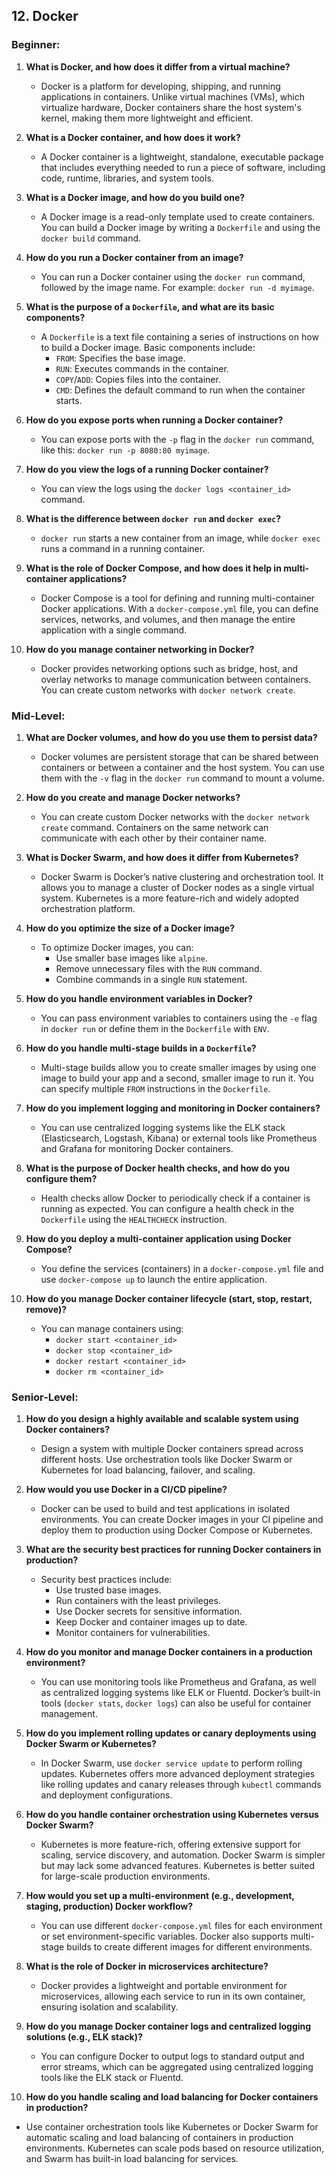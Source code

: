 ## **12. Docker**

### **Beginner:**

1. **What is Docker, and how does it differ from a virtual machine?**
   - Docker is a platform for developing, shipping, and running applications in containers. Unlike virtual machines (VMs), which virtualize hardware, Docker containers share the host system's kernel, making them more lightweight and efficient.

2. **What is a Docker container, and how does it work?**
   - A Docker container is a lightweight, standalone, executable package that includes everything needed to run a piece of software, including code, runtime, libraries, and system tools.

3. **What is a Docker image, and how do you build one?**
   - A Docker image is a read-only template used to create containers. You can build a Docker image by writing a `Dockerfile` and using the `docker build` command.

4. **How do you run a Docker container from an image?**
   - You can run a Docker container using the `docker run` command, followed by the image name. For example: `docker run -d myimage`.

5. **What is the purpose of a `Dockerfile`, and what are its basic components?**
   - A `Dockerfile` is a text file containing a series of instructions on how to build a Docker image. Basic components include:
     - `FROM`: Specifies the base image.
     - `RUN`: Executes commands in the container.
     - `COPY`/`ADD`: Copies files into the container.
     - `CMD`: Defines the default command to run when the container starts.

6. **How do you expose ports when running a Docker container?**
   - You can expose ports with the `-p` flag in the `docker run` command, like this: `docker run -p 8080:80 myimage`.

7. **How do you view the logs of a running Docker container?**
   - You can view the logs using the `docker logs <container_id>` command.

8. **What is the difference between `docker run` and `docker exec`?**
   - `docker run` starts a new container from an image, while `docker exec` runs a command in a running container.

9. **What is the role of Docker Compose, and how does it help in multi-container applications?**
   - Docker Compose is a tool for defining and running multi-container Docker applications. With a `docker-compose.yml` file, you can define services, networks, and volumes, and then manage the entire application with a single command.

10. **How do you manage container networking in Docker?**
    - Docker provides networking options such as bridge, host, and overlay networks to manage communication between containers. You can create custom networks with `docker network create`.

### **Mid-Level:**

1. **What are Docker volumes, and how do you use them to persist data?**
   - Docker volumes are persistent storage that can be shared between containers or between a container and the host system. You can use them with the `-v` flag in the `docker run` command to mount a volume.

2. **How do you create and manage Docker networks?**
   - You can create custom Docker networks with the `docker network create` command. Containers on the same network can communicate with each other by their container name.

3. **What is Docker Swarm, and how does it differ from Kubernetes?**
   - Docker Swarm is Docker’s native clustering and orchestration tool. It allows you to manage a cluster of Docker nodes as a single virtual system. Kubernetes is a more feature-rich and widely adopted orchestration platform.

4. **How do you optimize the size of a Docker image?**
   - To optimize Docker images, you can:
     - Use smaller base images like `alpine`.
     - Remove unnecessary files with the `RUN` command.
     - Combine commands in a single `RUN` statement.

5. **How do you handle environment variables in Docker?**
   - You can pass environment variables to containers using the `-e` flag in `docker run` or define them in the `Dockerfile` with `ENV`.

6. **How do you handle multi-stage builds in a `Dockerfile`?**
   - Multi-stage builds allow you to create smaller images by using one image to build your app and a second, smaller image to run it. You can specify multiple `FROM` instructions in the `Dockerfile`.

7. **How do you implement logging and monitoring in Docker containers?**
   - You can use centralized logging systems like the ELK stack (Elasticsearch, Logstash, Kibana) or external tools like Prometheus and Grafana for monitoring Docker containers.

8. **What is the purpose of Docker health checks, and how do you configure them?**
   - Health checks allow Docker to periodically check if a container is running as expected. You can configure a health check in the `Dockerfile` using the `HEALTHCHECK` instruction.

9. **How do you deploy a multi-container application using Docker Compose?**
   - You define the services (containers) in a `docker-compose.yml` file and use `docker-compose up` to launch the entire application.

10. **How do you manage Docker container lifecycle (start, stop, restart, remove)?**
    - You can manage containers using:
      - `docker start <container_id>`
      - `docker stop <container_id>`
      - `docker restart <container_id>`
      - `docker rm <container_id>`

### **Senior-Level:**

1. **How do you design a highly available and scalable system using Docker containers?**
   - Design a system with multiple Docker containers spread across different hosts. Use orchestration tools like Docker Swarm or Kubernetes for load balancing, failover, and scaling.

2. **How would you use Docker in a CI/CD pipeline?**
   - Docker can be used to build and test applications in isolated environments. You can create Docker images in your CI pipeline and deploy them to production using Docker Compose or Kubernetes.

3. **What are the security best practices for running Docker containers in production?**
   - Security best practices include:
     - Use trusted base images.
     - Run containers with the least privileges.
     - Use Docker secrets for sensitive information.
     - Keep Docker and container images up to date.
     - Monitor containers for vulnerabilities.

4. **How do you monitor and manage Docker containers in a production environment?**
   - You can use monitoring tools like Prometheus and Grafana, as well as centralized logging systems like ELK or Fluentd. Docker’s built-in tools (`docker stats`, `docker logs`) can also be useful for container management.

5. **How do you implement rolling updates or canary deployments using Docker Swarm or Kubernetes?**
   - In Docker Swarm, use `docker service update` to perform rolling updates. Kubernetes offers more advanced deployment strategies like rolling updates and canary releases through `kubectl` commands and deployment configurations.

6. **How do you handle container orchestration using Kubernetes versus Docker Swarm?**
   - Kubernetes is more feature-rich, offering extensive support for scaling, service discovery, and automation. Docker Swarm is simpler but may lack some advanced features. Kubernetes is better suited for large-scale production environments.

7. **How would you set up a multi-environment (e.g., development, staging, production) Docker workflow?**
   - You can use different `docker-compose.yml` files for each environment or set environment-specific variables. Docker also supports multi-stage builds to create different images for different environments.

8. **What is the role of Docker in microservices architecture?**
   - Docker provides a lightweight and portable environment for microservices, allowing each service to run in its own container, ensuring isolation and scalability.

9. **How do you manage Docker container logs and centralized logging solutions (e.g., ELK stack)?**
   - You can configure Docker to output logs to standard output and error streams, which can be aggregated using centralized logging tools like the ELK stack or Fluentd.

10. **How do you handle scaling and load balancing for Docker containers in production?**
   - Use container orchestration tools like Kubernetes or Docker Swarm for automatic scaling and load balancing of containers in production environments. Kubernetes can scale pods based on resource utilization, and Swarm has built-in load balancing for services.
